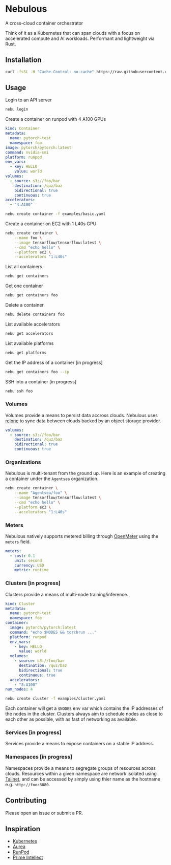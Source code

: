 # Nebulous

A cross-cloud container orchestrator

Think of it as a Kubernetes that can span clouds with a focus on accelerated compute and AI workloads. Performant and lightweight via Rust.

## Installation

```sh
curl -fsSL -H "Cache-Control: no-cache" https://raw.githubusercontent.com/agentsea/nebulous/main/remote_install.sh | bash
```

## Usage

Login to an API server
```sh
nebu login
```

Create a container on runpod with 4 A100 GPUs
```yaml
kind: Container
metadata:
  name: pytorch-test
  namespace: foo
image: pytorch/pytorch:latest
command: nvidia-smi
platform: runpod
env_vars:
  - key: HELLO
    value: world
volumes:
  - source: s3://foo/bar
    destination: /quz/baz
    bidirectional: true
    continuous: true
accelerators:
  - "4:A100"
```
```sh
nebu create container -f examples/basic.yaml
```

Create a container on EC2 with 1 L40s GPU
```sh
nebu create container \
    --name foo \
    --image tensorflow/tensorflow:latest \
    --cmd "echo hello" \
    --platform ec2 \
    --accelerators "1:L40s"
```

List all containers
```sh
nebu get containers
```

Get one container
```sh
nebu get containers foo
```

Delete a container
```sh
nebu delete containers foo
```

List available accelerators
```sh
nebu get accelerators
```

List available platforms
```sh
nebu get platforms
```

Get the IP address of a container [in progress]
```sh
nebu get containers foo --ip
```

SSH into a container [in progress]
```sh
nebu ssh foo
```

### Volumes

Volumes provide a means to persist data accross clouds. Nebulous uses [rclone](https://rclone.org/) to sync data between clouds backed by an object storage provider.

```yaml
volumes:
  - source: s3://foo/bar
    destination: /quz/baz
    bidirectional: true
    continuous: true
```

### Organizations

Nebulous is multi-tenant from the ground up. Here is an example of creating a container under the `Agentsea` organization.

```sh
nebu create container \
    --name "Agentsea/foo" \
    --image tensorflow/tensorflow:latest \
    --cmd "echo hello" \
    --platform ec2 \
    --accelerators "1:L40s"
```

### Meters

Nebulous natively supports metered billing through [OpenMeter](https://openmeter.cloud/) using the `meters` field.

```yaml
meters:
  - cost: 0.1
    unit: second
    currency: USD
    metric: runtime 
```

### Clusters [in progress]

Clusters provide a means of multi-node training/inference.

```yaml
kind: Cluster
metadata:
  name: pytorch-test
  namespace: foo
container:
  image: pytorch/pytorch:latest
  command: "echo $NODES && torchrun ..."
  platform: runpod
  env_vars:
    - key: HELLO
      value: world
  volumes:
    - source: s3://foo/bar
      destination: /quz/baz
      bidirectional: true
      continuous: true
  accelerators:
    - "8:A100"
num_nodes: 4
```
```sh
nebu create cluster -f examples/cluster.yaml
```

Each container will get a `$NODES` env var which contains the IP addresses of the nodes in the cluster. Clusters always aim to schedule nodes as close to each other as possible, with as fast of networking as available.

### Services [in progress]

Services provide a means to expose containers on a stable IP address.

### Namespaces [in progress]

Namespaces provide a means to segregate groups of resources across clouds. Resources within a given namespace are network isolated using [Tailnet](https://tailscale.com/kb/1136/tailnet), and can be accessed by simply using thier name as the hostname e.g. `http://foo:8080`.

## Contributing

Please open an issue or submit a PR.

## Inspiration

- [Kubernetes](https://kubernetes.io/)
- [Aurea](https://github.com/aurae-runtime/aurae)
- [RunPod](https://runpod.io/)
- [Prime Intellect](https://primeintellect.com/)
